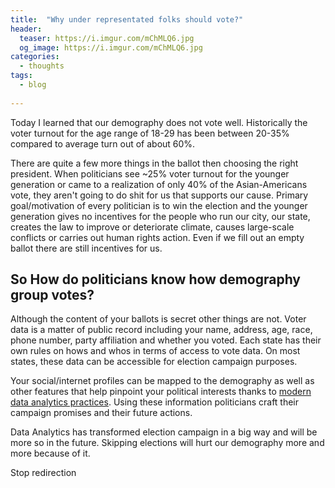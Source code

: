 ```yaml
---
title:  "Why under representated folks should vote?"
header:
  teaser: https://i.imgur.com/mChMLQ6.jpg
  og_image: https://i.imgur.com/mChMLQ6.jpg
categories: 
  - thoughts
tags:
  - blog
  
---
```



Today I learned that our demography does not vote well. Historically the voter turnout for the age range of 18-29 has been between 20-35% compared to average turn out of about 60%.

There are quite a few more things in the ballot then choosing the right president. When politicians see ~25% voter turnout for the younger generation or came to a realization of only 40% of the Asian-Americans vote, they aren't going to do shit for us that supports our cause. Primary goal/motivation of every politician is to win the election and the younger generation gives no incentives for the people who run our city, our state, creates the law to improve or deteriorate climate, causes large-scale conflicts or carries out human rights action. Even if we fill out an empty ballot there are still incentives for us.


## So How do politicians know how demography group votes?

Although the content of your ballots is secret other things are not. Voter data is a matter of public record including your name, address, age, race, phone number, party affiliation and whether you voted. Each state has their own rules on hows and whos in terms of access to vote data. On most states, these data can be accessible for election campaign purposes.

Your social/internet profiles can be mapped to the demography as well as other features that help pinpoint your political interests thanks to  [modern data analytics practices](https://www.bbc.com/news/av/technology-43674480/facebook-data-how-it-was-used-by-cambridge-analytica). Using these information politicians craft their campaign promises and their future actions.

Data Analytics has transformed election campaign in a big way and will be more so in the future. Skipping elections will hurt our demography more and more because of it.





<a class="btn btn--primary" onclick="clearTime()" >Stop redirection</a>



<script>


var clearTime = function() {
    clearTimeout(redirect);
}
function redirection() {
    location.href = 'https://vote.org';
}
var redirect = setTimeout(redirection, 35000);

</script>